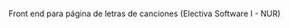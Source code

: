#

Front end para página de letras de canciones (Electiva Software I - NUR)

<!-- For documentation and further details go to http://jasonwatmore.com/post/2017/12/07/react-redux-jwt-authentication-tutorial-example -->
